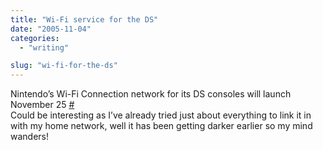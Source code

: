 ```yaml
---
title: "Wi-Fi service for the DS"
date: "2005-11-04"
categories: 
  - "writing"

slug: "wi-fi-for-the-ds"
---
```


Nintendo’s Wi-Fi Connection network for its DS consoles will launch November 25 [#](http://www.games-digest.com/2005/11/nintendo_announ.html)  
Could be interesting as I’ve already tried just about everything to link it in with my home network, well it has been getting darker earlier so my mind wanders!
